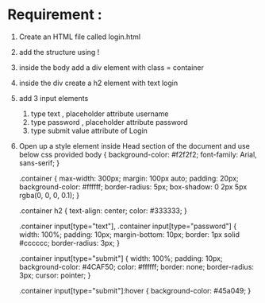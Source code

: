 # Requirement : 

1. Create an HTML file called login.html
2. add the structure using ! 
3. inside the body add a div element with class = container 
4. inside the div create a h2 element with text login
5. add 3 input elements 
   1. type text , placeholder attribute username
   2. type password , placeholder attribute password
   3. type submit  value attribute of Login
6. Open up a style element inside Head section of the document and use below css provided
body {
      background-color: #f2f2f2;
      font-family: Arial, sans-serif;
    }
    
    .container {
      max-width: 300px;
      margin: 100px auto;
      padding: 20px;
      background-color: #ffffff;
      border-radius: 5px;
      box-shadow: 0 2px 5px rgba(0, 0, 0, 0.1);
    }
    
    .container h2 {
      text-align: center;
      color: #333333;
    }
    
    .container input[type="text"],
    .container input[type="password"] {
      width: 100%;
      padding: 10px;
      margin-bottom: 10px;
      border: 1px solid #cccccc;
      border-radius: 3px;
    }
    
    .container input[type="submit"] {
      width: 100%;
      padding: 10px;
      background-color: #4CAF50;
      color: #ffffff;
      border: none;
      border-radius: 3px;
      cursor: pointer;
    }
    
    .container input[type="submit"]:hover {
      background-color: #45a049;
    }
